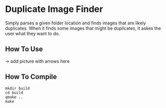 # Duplicate Image Finder

Simply parses a given folder location and finds images that are likely duplicates. When it finds some images that might be duplicates, it askes the user what they want to do.

## How To Use

 -> add picture with arrows here

## How To Compile

```
mkdir build
cd build
qmake ..
make
```
